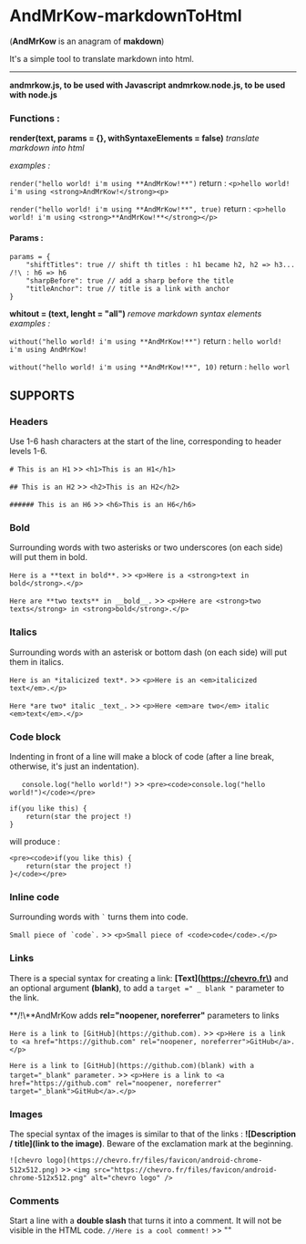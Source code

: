 # AndMrKow-markdownToHtml
(**AndMrKow** is an anagram of **makdown**)

It's a simple tool to translate markdown into html.

------
**andmrkow.js, to be used with Javascript**
**andmrkow.node.js, to be used with node.js**

### Functions :
**render(text, params = {}, withSyntaxeElements = false)** *translate markdown into html*

*examples :*

`render("hello world! i'm using **AndMrKow!**")`
return : `<p>hello world! i'm using <strong>AndMrKow!</strong><p>`

`render("hello world! i'm using **AndMrKow!**", true)`
return : `<p>hello world! i'm using <strong>**AndMrKow!**</strong></p>`

#### Params :

    params = {
        "shiftTitles": true // shift th titles : h1 became h2, h2 => h3... /!\ : h6 => h6
        "sharpBefore": true // add a sharp before the title
        "titleAnchor": true // title is a link with anchor
    }


**whitout = (text, lenght = "all")** *remove markdown syntax elements*
*examples :*

`without("hello world! i'm using **AndMrKow!**")`
return : `hello world! i'm using AndMrKow!`

`without("hello world! i'm using **AndMrKow!**", 10)`
return : `hello worl`

## SUPPORTS
### Headers
Use 1-6 hash characters at the start of the line, corresponding to header levels 1-6.

`# This is an H1` >> `<h1>This is an H1</h1>`

`## This is an H2` >> `<h2>This is an H2</h2>`

`###### This is an H6` >> `<h6>This is an H6</h6>`

### Bold
Surrounding words with two asterisks or two underscores (on each side) will put them in bold.

`Here is a **text in bold**.` >> `<p>Here is a <strong>text in bold</strong>.</p>`

`Here are **two texts** in __bold__.` >> `<p>Here are <strong>two texts</strong> in <strong>bold</strong>.</p>`

### Italics
Surrounding words with an asterisk or bottom dash (on each side) will put them in italics.

`Here is an *italicized text*.` >> `<p>Here is an <em>italicized text</em>.</p>`

`Here *are two* italic _text_.` >> `<p>Here <em>are two</em> italic <em>text</em>.</p>`

### Code block
Indenting in front of a line will make a block of code (after a line break, otherwise, it's just an indentation).

`   console.log("hello world!")` >> `<pre><code>console.log("hello world!")</code></pre>`

	if(you like this) {
    	return(star the project !)
  	}

will produce :

    <pre><code>if(you like this) {
        return(star the project !)
    }</code></pre>

### Inline code
Surrounding words with `` ` `` turns them into code.

``Small piece of `code`.`` >> `<p>Small piece of <code>code</code>.</p>`

### Links
There is a special syntax for creating a link: **\[Text\]\(https://chevro.fr\)** and an optional argument **(blank)**, to add a `target =" _ blank "` parameter to the link.

**/!\\**AndMrKow adds **rel="noopener, noreferrer"** parameters to links

`Here is a link to [GitHub](https://github.com).` >> `<p>Here is a link to <a href="https://github.com" rel="noopener, noreferrer">GitHub</a>.</p>`

`Here is a link to [GitHub](https://github.com)(blank) with a target="_blank" parameter.` >> `<p>Here is a link to <a href="https://github.com" rel="noopener, noreferrer" target="_blank">GitHub</a>.</p>`

### Images
The special syntax of the images is similar to that of the links : **\!\[Description / title\]\(link to the image\)**. 
Beware of the exclamation mark at the beginning.

`![chevro logo](https://chevro.fr/files/favicon/android-chrome-512x512.png)` >> `<img src="https://chevro.fr/files/favicon/android-chrome-512x512.png" alt="chevro logo" />`

### Comments
Start a line with a **double slash** that turns it into a comment. It will not be visible in the HTML code.
`//Here is a cool comment!` >> ""